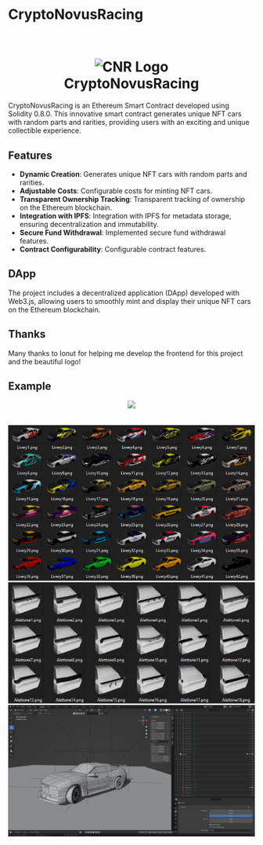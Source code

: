# CryptoNovusRacing

<h1 align="center">
  <br>
  <img width="512" alt="CNR Logo" src="https://github.com/Simo56/CryptoNovusRacing_Public/assets/20564263/c28f7b27-7121-448d-9e13-56e80fa9e33c">
  <br>
  CryptoNovusRacing
  <br>
</h1>

CryptoNovusRacing is an Ethereum Smart Contract developed using Solidity 0.8.0. This innovative smart contract generates unique NFT cars with random parts and rarities, providing users with an exciting and unique collectible experience.

## Features

- **Dynamic Creation**: Generates unique NFT cars with random parts and rarities.
- **Adjustable Costs**: Configurable costs for minting NFT cars.
- **Transparent Ownership Tracking**: Transparent tracking of ownership on the Ethereum blockchain.
- **Integration with IPFS**: Integration with IPFS for metadata storage, ensuring decentralization and immutability.
- **Secure Fund Withdrawal**: Implemented secure fund withdrawal features.
- **Contract Configurability**: Configurable contract features.

## DApp

The project includes a decentralized application (DApp) developed with Web3.js, allowing users to smoothly mint and display their unique NFT cars on the Ethereum blockchain.

## Thanks

Many thanks to Ionut for helping me develop the frontend for this project and the beautiful logo!

## Example
<div align="center">

![](https://github.com/Simo56/CryptoNovusRacing_Public/assets/73752549/9503a150-fb6a-4e3b-9935-419bcb7eb7e3)


<br>
 <img width="512" src="https://github.com/Simo56/CryptoNovusRacing_Public/blob/main/Frontend/1.PNG">
 <br>
  <img width="512" src="https://github.com/Simo56/CryptoNovusRacing_Public/blob/main/Frontend/3.PNG">
 <br>
  <img width="512" src="https://github.com/Simo56/CryptoNovusRacing_Public/blob/main/Frontend/2.PNG">
 <br>
</div>
